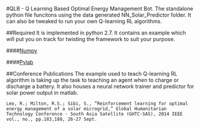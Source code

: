 
#QLB - Q Learning Based Optimal Energy Management Bot.
The standalone python file funcitons using the data generated NN_Solar_Predictor folder. It can also be tweaked to run your own Q-learning RL algorithms. 

##Required
It is implemented in python 2.7. It contains an example which will put you on track for twisting the framework to suit your purpose.

####[Numpy](http://www.numpy.org/)

####[Pylab](http://wiki.scipy.org/PyLab)

##Conference Publications 
The example used to teach Q-learning RL algorithm is taking up the task to teaching an agent when to charge or discharge a battery. It also houses a neural network trainer and predictor for solar power output in matlab.

`Leo, R.; Milton, R.S.; Sibi, S., ”Reinforcement learning for optimal energy management of a solar microgrid,”
Global Humanitarian Technology Conference - South Asia Satellite (GHTC-SAS), 2014 IEEE
vol., no., pp.183,188, 26-27 Sept.`



